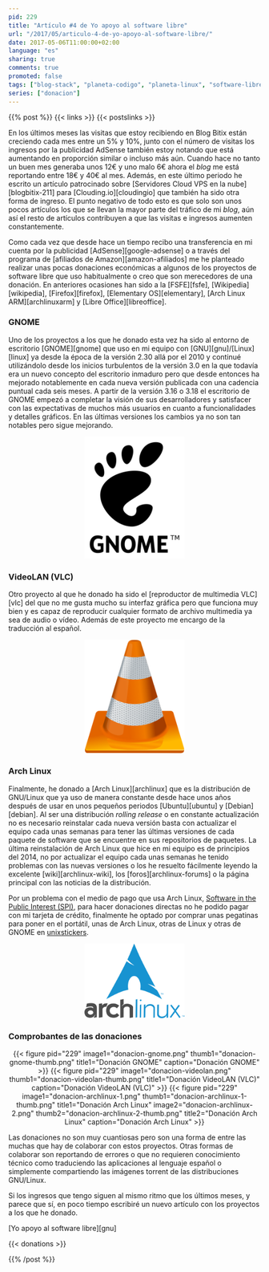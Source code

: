 ```yaml
---
pid: 229
title: "Artículo #4 de Yo apoyo al software libre"
url: "/2017/05/articulo-4-de-yo-apoyo-al-software-libre/"
date: 2017-05-06T11:00:00+02:00
language: "es"
sharing: true
comments: true
promoted: false
tags: ["blog-stack", "planeta-codigo", "planeta-linux", "software-libre"]
series: ["donacion"]
---
```


{{% post %}}
{{< links >}}
{{< postslinks >}}

En los últimos meses las visitas que estoy recibiendo en Blog Bitix están creciendo cada mes entre un 5% y 10%, junto con el número de visitas los ingresos por la publicidad AdSense también estoy notando que está aumentando en proporción similar o incluso más aún. Cuando hace no tanto un buen mes generaba unos 12€ y uno malo 6€ ahora el _blog_ me está reportando entre 18€ y 40€ al mes. Además, en este último periodo he escrito un artículo patrocinado sobre [Servidores Cloud VPS en la nube][blogbitix-211] para [Clouding.io][cloudingio] que también ha sido otra forma de ingreso. El punto negativo de todo esto es que solo son unos pocos artículos los que se llevan la mayor parte del tráfico de mi _blog_, aún así el resto de artículos contribuyen a que las visitas e ingresos aumenten constantemente.

Como cada vez que desde hace un tiempo recibo una transferencia en mi cuenta por la publicidad [AdSense][google-adsense] o a través del programa de [afiliados de Amazon][amazon-afiliados] me he planteado realizar unas pocas donaciones económicas a algunos de los proyectos de software libre que uso habitualmente o creo que son merecedores de una donación. En anteriores ocasiones han sido a la [FSFE][fsfe], [Wikipedia][wikipedia], [Firefox][firefox], [Elementary OS][elementary], [Arch Linux ARM][archlinuxarm] y [Libre Office][libreoffice].

### GNOME

Uno de los proyectos a los que he donado esta vez ha sido al entorno de escritorio [GNOME][gnome] que uso en mi equipo con [GNU][gnu]/[Linux][linux] ya desde la época de la versión 2.30 allá por el 2010 y continué utilizándolo desde los inicios turbulentos de la versión 3.0 en la que todavía era un nuevo concepto del escritorio inmaduro pero que desde entonces ha mejorado notablemente en cada nueva versión publicada con una cadencia puntual cada seis meses. A partir de la versión 3.16 o 3.18 el escritorio de GNOME empezó a completar la visión de sus desarrolladores y satisfacer con las expectativas de muchos más usuarios en cuanto a funcionalidades y detalles gráficos. En las últimas versiones los cambios ya no son tan notables pero sigue mejorando.

<div class="media" style="text-align: center;">
    <img src="assets/images/logotipos/gnome.svg" alt="GNOME" title="GNOME" width="200"/>
</div>

### VideoLAN (VLC)

Otro proyecto al que he donado ha sido el [reproductor de multimedia VLC][vlc] del que no me gusta mucho su interfaz gráfica pero que funciona muy bien y es capaz de reproducir cualquier formato de archivo multimedia ya sea de audio o vídeo. Además de este proyecto me encargo de la traducción al español.

<div class="media" style="text-align: center;">
    <img src="assets/images/logotipos/vlc.svg" alt="VLC" title="VLC" width="200"/>
</div>

### Arch Linux

Finalmente, he donado a [Arch Linux][archlinux] que es la distribución de GNU/Linux que ya uso de manera constante desde hace unos años después de usar en unos pequeños periodos [Ubuntu][ubuntu] y [Debian][debian]. Al ser una distribución _rolling release_ o en constante actualización no es necesario reinstalar cada nueva versión basta con actualizar el equipo cada unas semanas para tener las últimas versiones de cada paquete de software que se encuentre en sus repositorios de paquetes. La última reinstalación de Arch Linux que hice en mi equipo es de principios del 2014, no por actualizar el equipo cada unas semanas he tenido problemas con las nuevas versiones o los he resuelto fácilmente leyendo la excelente [wiki][archlinux-wiki], los [foros][archlinux-forums] o la página principal con las noticias de la distribución.

Por un problema con el medio de pago que usa Arch Linux, [Software in the Public Interest (SPI)](http://spi-inc.org/), para hacer donaciones directas no he podido pagar con mi tarjeta de crédito, finalmente he optado por comprar unas pegatinas para poner en el portátil, unas de Arch Linux, otras de Linux y otras de GNOME en [unixstickers](http://www.unixstickers.com/).

<div class="media" style="text-align: center;">
    <img src="assets/images/logotipos/archlinux.svg" alt="Arch Linux" title="Arch Linux" width="200"/>
</div>

### Comprobantes de las donaciones

<div class="media" style="text-align: center;">
    {{< figure pid="229"
        image1="donacion-gnome.png" thumb1="donacion-gnome-thumb.png" title1="Donación GNOME"
        caption="Donación GNOME" >}}
    {{< figure pid="229"
        image1="donacion-videolan.png" thumb1="donacion-videolan-thumb.png" title1="Donación VideoLAN (VLC)"
        caption="Donación VideoLAN (VLC)" >}}
    {{< figure pid="229"
        image1="donacion-archlinux-1.png" thumb1="donacion-archlinux-1-thumb.png" title1="Donación Arch Linux"
        image2="donacion-archlinux-2.png" thumb2="donacion-archlinux-2-thumb.png" title2="Donación Arch Linux"
        caption="Donación Arch Linux" >}}
</div>

Las donaciones no son muy cuantiosas pero son una forma de entre las muchas que hay de colaborar con estos proyectos. Otras formas de colaborar son reportando de errores o que no requieren conocimiento técnico como traduciendo las aplicaciones al lenguaje español o simplemente compartiendo las imágenes torrent de las distribuciones GNU/Linux.

Si los ingresos que tengo siguen al mismo ritmo que los últimos meses, y parece que sí, en poco tiempo escribiré un nuevo artículo con los proyectos a los que he donado.

[Yo apoyo al software libre][gnu]

{{< donations >}}

{{% /post %}}
